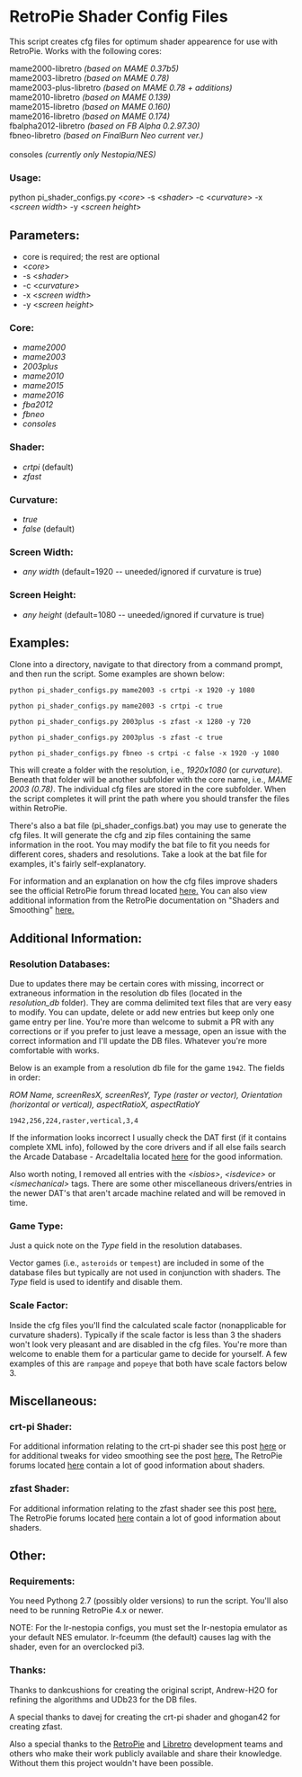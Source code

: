 # RetroPie Shader Config Files

This script creates cfg files for optimum shader appearence for use with RetroPie. Works with the following cores:

  mame2000-libretro *(based on MAME 0.37b5)*<br>
  mame2003-libretro *(based on MAME 0.78)*<br>
  mame2003-plus-libretro *(based on MAME 0.78 + additions)*<br>
  mame2010-libretro *(based on MAME 0.139)*<br>
  mame2015-libretro *(based on MAME 0.160)*<br>
  mame2016-libretro *(based on MAME 0.174)*<br>
  fbalpha2012-libretro *(based on FB Alpha 0.2.97.30)*<br>
  fbneo-libretro *(based on FinalBurn Neo current ver.)*<br>  
  consoles *(currently only Nestopia/NES)*<br>

### Usage:

python pi_shader_configs.py \<*core*\> -s \<*shader*\> -c \<*curvature*\> -x \<*screen width*\> -y \<*screen height*\>

## Parameters:

  * core is required; the rest are optional
  * \<*core*\>
  * -s \<*shader*\>
  * -c \<*curvature*\>
  * -x \<*screen width*\>
  * -y \<*screen height*\>

### Core:
  * *mame2000*
  * *mame2003*
  * *2003plus*
  * *mame2010*
  * *mame2015*
  * *mame2016*
  * *fba2012*
  * *fbneo*
  * *consoles*

### Shader:
  * *crtpi* (default)
  * *zfast*

### Curvature:
  * *true*
  * *false* (default)

### Screen Width:
  * *any width* (default=1920 -- uneeded/ignored if curvature is true)

### Screen Height:
  * *any height* (default=1080 -- uneeded/ignored if curvature is true)

## Examples:

Clone into a directory, navigate to that directory from a command prompt, and then run the script. Some examples are shown below:

  ```python pi_shader_configs.py mame2003 -s crtpi -x 1920 -y 1080```  

  ```python pi_shader_configs.py mame2003 -s crtpi -c true```  

  ```python pi_shader_configs.py 2003plus -s zfast -x 1280 -y 720```  

  ```python pi_shader_configs.py 2003plus -s zfast -c true```  

  ```python pi_shader_configs.py fbneo -s crtpi -c false -x 1920 -y 1080```  

This will create a folder with the resolution, i.e., *1920x1080* (or *curvature*). Beneath that folder will be another subfolder with the core name, i.e., *MAME 2003 (0.78)*. The individual cfg files are stored in the core subfolder. When the script completes it will print the path where you should transfer the files within RetroPie.

There's also a bat file (pi_shader_configs.bat) you may use to generate the cfg files. It will generate the cfg and zip files containing the same information in the root. You may modify the bat file to fit you needs for different cores, shaders and resolutions. Take a look at the bat file for examples, it's fairly self-explanatory.

For information and an explanation on how the cfg files improve shaders see the official RetroPie forum thread located [here.](https://retropie.org.uk/forum/topic/4046/crt-pi-shader-users-reduce-scaling-artifacts-with-these-configs-in-lr-mame2003-lr-fbalpha-lr-nestopia-and-more-to-come) You can also view additional information from the RetroPie documentation on "Shaders and Smoothing" [here.](https://retropie.org.uk/docs/Shaders-and-Smoothing/)

## Additional Information:

### Resolution Databases:
Due to updates there may be certain cores with missing, incorrect or extraneous information in the resolution db files (located in the *resolution_db* folder). They are comma delimited text files that are very easy to modify. You can update, delete or add new entries but keep only one game entry per line. You're more than welcome to submit a PR with any corrections or if you prefer to just leave a message, open an issue with the correct information and I'll update the DB files. Whatever you're more comfortable with works.

Below is an example from a resolution db file for the game ```1942```. The fields in order:

*ROM Name, screenResX, screenResY, Type (raster or vector), Orientation (horizontal or vertical), aspectRatioX, aspectRatioY*

  ```1942,256,224,raster,vertical,3,4```

If the information looks incorrect I usually check the DAT first (if it contains complete XML info), followed by the core drivers and if all else fails search the Arcade Database - ArcadeItalia located [here](http://adb.arcadeitalia.net/) for the good information.

Also worth noting, I removed all entries with the *\<isbios\>*, *\<isdevice\>* or *\<ismechanical\>* tags. There are some other miscellaneous drivers/entries in the newer DAT's that aren't arcade machine related and will be removed in time.

### Game Type:
Just a quick note on the *Type* field in the resolution databases.

Vector games (i.e., ```asteroids``` or ```tempest```) are included in some of the database files but typically are not used in conjunction with shaders. The *Type* field is used to identify and disable them.

### Scale Factor:
Inside the cfg files you'll find the calculated scale factor (nonapplicable for curvature shaders). Typically if the scale factor is less than 3 the shaders won't look very pleasant and are disabled in the cfg files. You're more than welcome to enable them for a particular game to decide for yourself. A few examples of this are ```rampage``` and ```popeye``` that both have scale factors below 3.

## Miscellaneous:

### crt-pi Shader:
For additional information relating to the crt-pi shader see this post [here](https://retropie.org.uk/forum/topic/897/updated-crt-pi-shader) or for additional tweaks for video smoothing see the post [here.](https://retropie.org.uk/forum/topic/2592/video-smoothing-yay-or-nay/25) The RetroPie forums located [here](https://retropie.org.uk/forum/) contain a lot of good information about shaders.

### zfast Shader:
For additional information relating to the zfast shader see this post [here.](https://retropie.org.uk/forum/topic/13356/new-crt-lcd-shaders-for-rpi3-they-run-at-60fps-at-higher-resolutions-and-are-configurable)  The RetroPie forums located [here](https://retropie.org.uk/forum/) contain a lot of good information about shaders.

## Other:

### Requirements:
You need Pythong 2.7 (possibly older versions) to run the script. You'll also need to be running RetroPie 4.x or newer.

NOTE: For the lr-nestopia configs, you must set the lr-nestopia emulator as your default NES emulator. lr-fceumm (the default) causes lag with the shader, even for an overclocked pi3.

### Thanks:
Thanks to dankcushions for creating the original script, Andrew-H2O for refining the algorithms and UDb23 for the DB files.

A special thanks to davej for creating the crt-pi shader and ghogan42 for creating zfast.

Also a special thanks to the [RetroPie](https://retropie.org.uk) and [Libretro](https://github.com/libretro) development teams and others who make their work publicly available and share their knowledge. Without them this project wouldn't have been possible.

